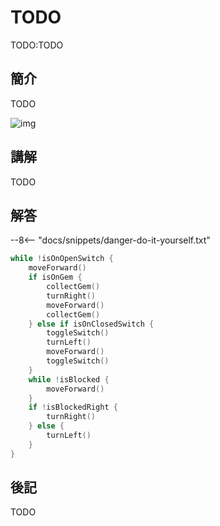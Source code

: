 # TODO

TODO:TODO

## 簡介

TODO

![img](https://ppt.cc/fddEQx)

## 講解

TODO

## 解答

--8<-- "docs/snippets/danger-do-it-yourself.txt"

```swift linenums="1"
while !isOnOpenSwitch {
    moveForward()
    if isOnGem {
        collectGem()
        turnRight()
        moveForward()
        collectGem()
    } else if isOnClosedSwitch {
        toggleSwitch()
        turnLeft()
        moveForward()
        toggleSwitch()
    }
    while !isBlocked {
        moveForward()
    }
    if !isBlockedRight {
        turnRight()
    } else {
        turnLeft()
    }
}
```

## 後記

TODO
